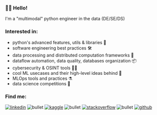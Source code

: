 ### 👨‍💻 Hello!

I'm a "multimodal" python engineer in the data (DE/SE/DS)

### Interested in:
- python's advanced features, utils & libraries 📕
- software engineering best practices 🛠
- data processing and distributed computation frameworks 🚀
- dataflow automation, data quality, databases organization 📦
- cybersecurity & OSINT tools 🕵️‍♂️
- cool ML usecases and their high-level ideas behind 🤖
- MLOps tools and practices ⚗️
- data science competitions 🥇

### Find me:
[![linkedin](https://img.shields.io/static/v1?message=LinkedIn&label=&logo=linkedin&style=for-the-badge&color=0A66C2)](https://www.linkedin.com/in/andrii-yerko-9565131aa/)
![bullet](https://img.shields.io/static/v1?message=%E2%80%A2&label=&style=for-the-badge)
[![kaggle](https://img.shields.io/static/v1?message=Kaggle&label=&style=for-the-badge&color=20BEFF&logo=kaggle&logoColor=white)](https://www.kaggle.com/andrii0yerko)
![bullet](https://img.shields.io/static/v1?message=%E2%80%A2&label=&style=for-the-badge)
[![stackoverflow](https://img.shields.io/static/v1?message=StackOverflow&logo=stackoverflow&label=&style=for-the-badge&color=F58025&logoColor=white)](https://stackoverflow.com/users/13061097/andrii)
![bullet](https://img.shields.io/static/v1?message=%E2%80%A2&label=&style=for-the-badge)
[![github](https://img.shields.io/static/v1?message=GitHub&logo=github&label=&style=for-the-badge&color=181717&logoColor=white)](https://t.ly/Yhe-)
